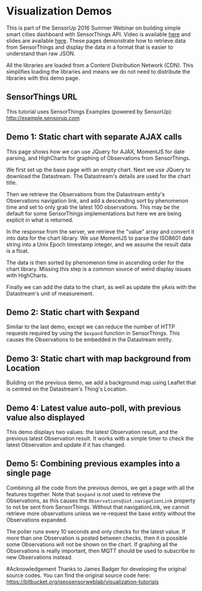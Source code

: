 # Visualization Demos

This is part of the SensorUp 2016 Summer Webinar on building simple smart cities dashboard with SensorThings API. Video is available [here](https://www.youtube.com/watch?v=W-_FgpwscCo) and slides are available [here](http://www.slideshare.net/steve.liang/visualize-your-smart-city-build-a-realtime-smart-city-dashboard-for-sensorthings-api). These pages demonstrate how to retrieve data from SensorThings and display the data in a format that is easier to understand than raw JSON.

All the libraries are loaded from a Content Distribution Network (CDN). This simplifies loading the libraries and means we do not need to distribute the libraries with this demo page.

## SensorThings URL
This tutorial uses SensorThings Examples (powered by SensorUp): http://example.sensorup.com

## Demo 1: Static chart with separate AJAX calls

This page shows how we can use JQuery for AJAX, MomentJS for date parsing, and HighCharts for graphing of Observations from SensorThings.

We first set up the base page with an empty chart. Next we use JQuery to download the Datastream. The Datastream's details are used for the chart title.

Then we retrieve the Observations from the Datastream entity's Observations navigation link, and add a descending sort by phenomenon time and set to only grab the latest 100 observations. This may be the default for some SensorThings implementations but here we are being explicit in what is returned.

In the response from the server, we retrieve the "value" array and convert it into data for the chart library. We use MomentJS to parse the ISO8601 date string into a Unix Epoch timestamp integer, and we assume the result data is a float.

The data is then sorted by phenomenon time in ascending order for the chart library. Missing this step is a common source of weird display issues with HighCharts.

Finally we can add the data to the chart, as well as update the yAxis with the Datastream's unit of measurement.

## Demo 2: Static chart with $expand

Similar to the last demo, except we can reduce the number of HTTP requests required by using the `$expand` function in SensorThings. This causes the Observations to be embedded in the Datastream entity.

## Demo 3: Static chart with map background from Location

Building on the previous demo, we add a background map using Leaflet that is centred on the Datastream's Thing's Location.

## Demo 4: Latest value auto-poll, with previous value also displayed

This demo displays two values: the latest Observation result, and the previous latest Observation result. It works with a simple timer to check the latest Observation and update if it has changed.

## Demo 5: Combining previous examples into a single page

Combining all the code from the previous demos, we get a page with all the features together. Note that `$expand` is *not* used to retrieve the Observations, as this causes the `Observations@iot.navigationLink` property to not be sent from SensorThings. Without that navigationLink, we cannot retrieve more observations unless we re-request the base entity without the Observations expanded.

The poller runs every 10 seconds and only checks for the latest value. If more than one Observation is posted between checks, then it is possible some Observations will not be shown on the chart. If graphing all the Observations is really important, then MQTT should be used to subscribe to new Observations instead.

#Acknowledgement
Thanks to James Badger for developing the original source codes. You can find the original source code here: https://bitbucket.org/geosensorweblab/visualization-tutorials
